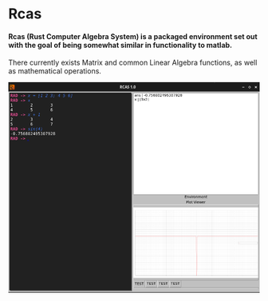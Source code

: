 # Rcas

#### Rcas (Rust Computer Algebra System) is a packaged environment set out with the goal of being somewhat similar in functionality to matlab.

There currently exists Matrix and common Linear Algebra functions, as well as mathematical operations.

![image Rcas_image](./media/Rcas_Image.png)
